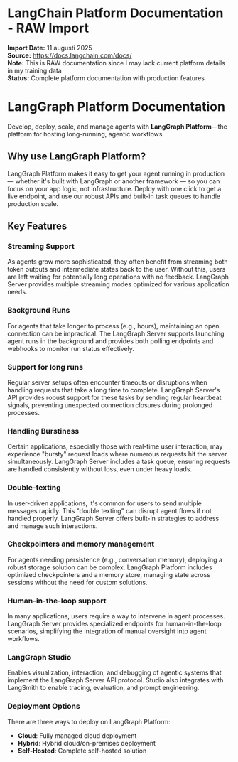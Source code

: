 # LangChain Platform Documentation - RAW Import

**Import Date:** 11 augusti 2025  
**Source:** https://docs.langchain.com/docs/  
**Note:** This is RAW documentation since I may lack current platform details in my training data  
**Status:** Complete platform documentation with production features

# LangGraph Platform Documentation

Develop, deploy, scale, and manage agents with **LangGraph Platform**—the platform for hosting long-running, agentic workflows.

## Why use LangGraph Platform?

LangGraph Platform makes it easy to get your agent running in production — whether it's built with LangGraph or another framework — so you can focus on your app logic, not infrastructure. Deploy with one click to get a live endpoint, and use our robust APIs and built-in task queues to handle production scale.

## Key Features

### Streaming Support
As agents grow more sophisticated, they often benefit from streaming both token outputs and intermediate states back to the user. Without this, users are left waiting for potentially long operations with no feedback. LangGraph Server provides multiple streaming modes optimized for various application needs.

### Background Runs
For agents that take longer to process (e.g., hours), maintaining an open connection can be impractical. The LangGraph Server supports launching agent runs in the background and provides both polling endpoints and webhooks to monitor run status effectively.

### Support for long runs
Regular server setups often encounter timeouts or disruptions when handling requests that take a long time to complete. LangGraph Server's API provides robust support for these tasks by sending regular heartbeat signals, preventing unexpected connection closures during prolonged processes.

### Handling Burstiness
Certain applications, especially those with real-time user interaction, may experience "bursty" request loads where numerous requests hit the server simultaneously. LangGraph Server includes a task queue, ensuring requests are handled consistently without loss, even under heavy loads.

### Double-texting
In user-driven applications, it's common for users to send multiple messages rapidly. This "double texting" can disrupt agent flows if not handled properly. LangGraph Server offers built-in strategies to address and manage such interactions.

### Checkpointers and memory management
For agents needing persistence (e.g., conversation memory), deploying a robust storage solution can be complex. LangGraph Platform includes optimized checkpointers and a memory store, managing state across sessions without the need for custom solutions.

### Human-in-the-loop support
In many applications, users require a way to intervene in agent processes. LangGraph Server provides specialized endpoints for human-in-the-loop scenarios, simplifying the integration of manual oversight into agent workflows.

### LangGraph Studio
Enables visualization, interaction, and debugging of agentic systems that implement the LangGraph Server API protocol. Studio also integrates with LangSmith to enable tracing, evaluation, and prompt engineering.

### Deployment Options
There are three ways to deploy on LangGraph Platform:
- **Cloud**: Fully managed cloud deployment
- **Hybrid**: Hybrid cloud/on-premises deployment
- **Self-Hosted**: Complete self-hosted solution